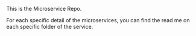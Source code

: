 This is the Microservice Repo. 

For each specific detail of the microservices, you can find the read me on each specific folder of the service. 
